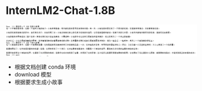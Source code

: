 
# InternLM2-Chat-1.8B
![image](https://github.com/Anooyman/AgentHelper/blob/main/Basic_Knowledge_InternLM/img/300%E5%AD%97%E6%95%85%E4%BA%8B.png)
- 根据文档创建 conda 环境
- download 模型
- 根据要求生成小故事
